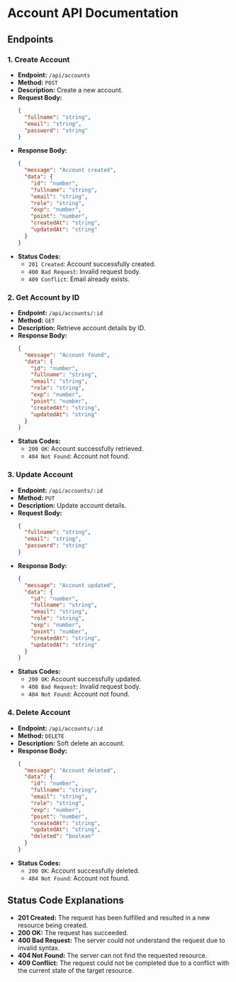 # Account API Documentation

## Endpoints

### 1. Create Account
- **Endpoint:** `/api/accounts`
- **Method:** `POST`
- **Description:** Create a new account.
- **Request Body:**
  ```json
  {
    "fullname": "string",
    "email": "string",
    "password": "string"
  }
  ```
- **Response Body:**
  ```json
  {
    "message": "Account created",
    "data": {
      "id": "number",
      "fullname": "string",
      "email": "string",
      "role": "string",
      "exp": "number",
      "point": "number",
      "createdAt": "string",
      "updatedAt": "string"
    }
  }
  ```
- **Status Codes:**
  - `201 Created`: Account successfully created.
  - `400 Bad Request`: Invalid request body.
  - `409 Conflict`: Email already exists.

### 2. Get Account by ID
- **Endpoint:** `/api/accounts/:id`
- **Method:** `GET`
- **Description:** Retrieve account details by ID.
- **Response Body:**
  ```json
  {
    "message": "Account found",
    "data": {
      "id": "number",
      "fullname": "string",
      "email": "string",
      "role": "string",
      "exp": "number",
      "point": "number",
      "createdAt": "string",
      "updatedAt": "string"
    }
  }
  ```
- **Status Codes:**
  - `200 OK`: Account successfully retrieved.
  - `404 Not Found`: Account not found.

### 3. Update Account
- **Endpoint:** `/api/accounts/:id`
- **Method:** `PUT`
- **Description:** Update account details.
- **Request Body:**
  ```json
  {
    "fullname": "string",
    "email": "string",
    "password": "string"
  }
  ```
- **Response Body:**
  ```json
  {
    "message": "Account updated",
    "data": {
      "id": "number",
      "fullname": "string",
      "email": "string",
      "role": "string",
      "exp": "number",
      "point": "number",
      "createdAt": "string",
      "updatedAt": "string"
    }
  }
  ```
- **Status Codes:**
  - `200 OK`: Account successfully updated.
  - `400 Bad Request`: Invalid request body.
  - `404 Not Found`: Account not found.

### 4. Delete Account
- **Endpoint:** `/api/accounts/:id`
- **Method:** `DELETE`
- **Description:** Soft delete an account.
- **Response Body:**
  ```json
  {
    "message": "Account deleted",
    "data": {
      "id": "number",
      "fullname": "string",
      "email": "string",
      "role": "string",
      "exp": "number",
      "point": "number",
      "createdAt": "string",
      "updatedAt": "string",
      "deleted": "boolean"
    }
  }
  ```
- **Status Codes:**
  - `200 OK`: Account successfully deleted.
  - `404 Not Found`: Account not found.

## Status Code Explanations

- **201 Created:** The request has been fulfilled and resulted in a new resource being created.
- **200 OK:** The request has succeeded.
- **400 Bad Request:** The server could not understand the request due to invalid syntax.
- **404 Not Found:** The server can not find the requested resource.
- **409 Conflict:** The request could not be completed due to a conflict with the current state of the target resource.
